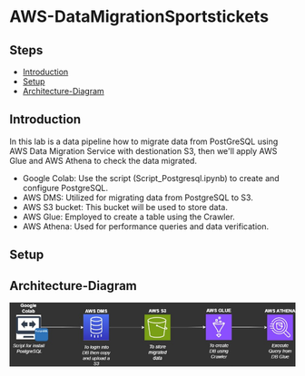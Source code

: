 # AWS-DataMigrationSportstickets

## Steps
- [Introduction](##Introduction)
- [Setup](##Setup)
- [Architecture-Diagram](##Architecture-Diagram)

## Introduction
In this lab is a data pipeline how to migrate data from PostGreSQL using AWS Data Migration Service with destionation S3, then we'll apply AWS Glue and AWS Athena
to check the data migrated.

- Google Colab: Use the script (Script_Postgresql.ipynb) to create and configure PostgreSQL.
- AWS DMS: Utilized for migrating data from PostgreSQL to S3.
- AWS S3 bucket: This bucket will be used to store data.
- AWS Glue: Employed to create a table using the Crawler.
- AWS Athena: Used for performance queries and data verification.
  
## Setup

## Architecture-Diagram
![Architecture Diagram](AWS-Migration-SportStickets.jpg)
